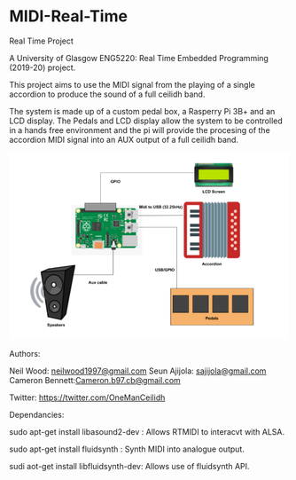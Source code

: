 # MIDI-Real-Time
Real Time Project

A University of Glasgow ENG5220: Real Time Embedded Programming (2019-20) project.

This project aims to use the MIDI signal from the playing of a single accordion to produce the sound of a full ceilidh band. 
 
The system is made up of a custom pedal box, a Rasperry Pi 3B+ and an LCD display. The Pedals and LCD display allow the system to be controlled in a hands free environment and the pi will provide the procesing of the accordion MIDI signal into an AUX output of a full ceilidh band.

![High level system architecture](/Documentation/systemArchitecture.PNG)

Authors:

Neil Wood: neilwood1997@gmail.com
Seun Ajijola: sajijola@gmail.com
Cameron Bennett:Cameron.b97.cb@gmail.com

Twitter: https://twitter.com/OneManCeilidh

Dependancies:

sudo apt-get install libasound2-dev : Allows RTMIDI to interacvt with ALSA.

sudo apt-get install fluidsynth : Synth MIDI into analogue output.

sudi aot-get install libfluidsynth-dev: Allows use of fluidsynth API.
